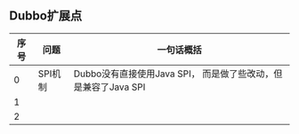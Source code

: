 ## Dubbo扩展点



| 序号 | 问题    | 一句话概括                                                   |
| ---- | ------- | ------------------------------------------------------------ |
| 0    | SPI机制 | Dubbo没有直接使用Java SPI， 而是做了些改动，但是兼容了Java SPI |
| 1    |         |                                                              |
| 2    |         |                                                              |

